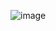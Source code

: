 ![image](https://user-images.githubusercontent.com/85574674/159381988-bcb68e0b-00a1-47df-a7f0-514d611c511c.png)
